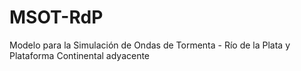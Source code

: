 # MSOT-RdP
Modelo para la Simulación de Ondas de Tormenta - Río de la Plata y Plataforma Continental adyacente
